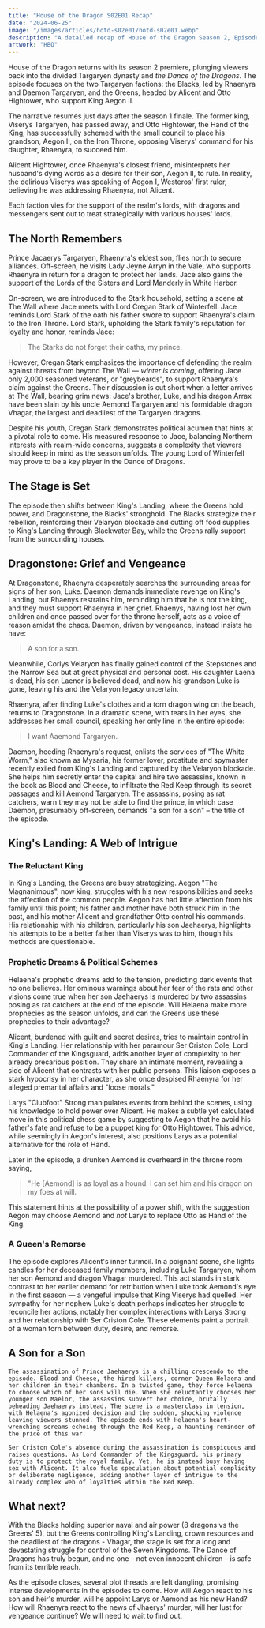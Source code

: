 ```yaml
---
title: "House of the Dragon S02E01 Recap"
date: "2024-06-25"
image: "/images/articles/hotd-s02e01/hotd-s02e01.webp"
description: "A detailed recap of House of the Dragon Season 2, Episode 1."
artwork: "HBO"
---
```



House of the Dragon returns with its season 2 premiere, plunging viewers back into the divided Targaryen dynasty and
_the
Dance of the Dragons_. The episode focuses on the two Targaryen factions: the Blacks, led by Rhaenyra and Daemon
Targaryen, and the Greens, headed by Alicent and Otto Hightower, who support King Aegon II.

The narrative resumes just days after the season 1 finale. The former king, Viserys Targaryen, has passed away, and Otto
Hightower, the Hand of the King, has successfully schemed with the small council to place his grandson, Aegon II, on the
Iron Throne, opposing Viserys' command for his daughter, Rhaenyra, to succeed him.

Alicent Hightower, once Rhaenyra's closest friend, misinterprets her husband's dying words as a desire for their son,
Aegon II, to rule. In reality, the delirious Viserys was speaking of Aegon I, Westeros' first ruler, believing he was
addressing Rhaenyra, not Alicent.

Each faction vies for the support of the realm's lords, with dragons and messengers sent out to treat strategically with
various houses' lords.

## The North Remembers

Prince Jacaerys Targaryen, Rhaenyra's eldest son, flies north to secure alliances. Off-screen, he visits Lady Jeyne Arryn in the Vale, who
supports Rhaenyra in return for a dragon to protect her lands. Jace also gains the support of the Lords of the Sisters
and Lord Manderly in White Harbor.

On-screen, we are introduced to the Stark household, setting a scene at The Wall where Jace meets
with Lord Cregan Stark of Winterfell. Jace reminds Lord Stark of the oath his father swore to support Rhaenyra's claim
to the Iron Throne. Lord Stark, upholding the Stark family's reputation for loyalty and honor, reminds Jace:

> The Starks do not forget their oaths, my prince.

However, Cregan Stark emphasizes the importance of defending the realm against threats from beyond The Wall &mdash; _winter is
coming_, offering Jace only 2,000 seasoned veterans, or "greybeards", to support Rhaenyra's claim against the
Greens. Their discussion is cut short when a letter arrives at The Wall, bearing grim news: Jace's brother, Luke, and
his dragon Arrax have been slain by his uncle Aemond Targaryen and his formidable dragon Vhagar, the largest and
deadliest of the Targaryen dragons.

Despite his youth, Cregan Stark demonstrates political acumen that hints at a pivotal role to come. His measured
response to Jace, balancing Northern interests with realm-wide concerns, suggests a complexity that viewers should keep
in mind as the season unfolds. The young Lord of Winterfell may prove to be a key player in the Dance of Dragons.

## The Stage is Set

The episode then shifts between King's Landing, where the Greens hold power, and Dragonstone, the Blacks' stronghold.
The Blacks strategize their rebellion, reinforcing their Velaryon blockade and cutting off food supplies to King's
Landing through Blackwater Bay, while the Greens rally support from the surrounding houses.

## Dragonstone: Grief and Vengeance

At Dragonstone, Rhaenyra desperately searches the surrounding areas for signs of her son, Luke. Daemon demands
immediate revenge on King's Landing, but Rhaenys restrains him, reminding him that he is not the king, and they must
support Rhaenyra in her grief. Rhaenys, having lost her own children and once passed over for the throne herself, acts
as a voice of reason amidst the chaos. Daemon, driven by vengeance, instead insists he have:

> A son for a son.

Meanwhile, Corlys Velaryon has finally gained control of the Stepstones and the Narrow Sea but at great physical and
personal cost. His daughter Laena is dead, his son Laenor is believed dead, and now his grandson Luke is gone, leaving
his and the Velaryon legacy uncertain.

Rhaenyra, after finding Luke's clothes and a torn dragon wing on the beach, returns to Dragonstone. In a dramatic
scene, with tears in her eyes, she addresses her small council, speaking her only line in the entire episode:

> I want Aaemond Targaryen.

Daemon, heeding Rhaenyra's request, enlists the services of "The White Worm," also known as Mysaria, his former lover, prostitute
and spymaster recently exiled from King's Landing and captured by the Velaryon blockade. She helps him secretly enter
the capital and hire two assassins, known in the book as Blood and Cheese, to infiltrate the Red Keep through its secret
passages and kill Aemond Targaryen. The assassins, posing as rat catchers, warn they may not be able to find the prince,
in which case Daemon, presumably off-screen, demands "a son for a son" – the title of the episode.

## King's Landing: A Web of Intrigue

### The Reluctant King

In King's Landing, the Greens are busy strategizing. Aegon "The Magnanimous", now king, struggles with his new
responsibilities and seeks the affection of the common people. Aegon has had little affection from his family until this
point; his father and mother have both struck him in the past, and his mother Alicent and grandfather Otto control his
commands. His relationship with his children, particularly his son Jaehaerys, highlights his attempts to be a better
father than Viserys was to him, though his methods are questionable.

### Prophetic Dreams & Political Schemes

Helaena's prophetic dreams add to the tension, predicting dark events that no one believes. Her ominous warnings about
her fear of the rats and other visions come true when her son Jaehaerys is murdered by two assassins posing as rat
catchers at the end of the episode. Will Helaena make more prophecies as the season unfolds, and can the Greens use
these prophecies to their advantage?

Alicent, burdened with guilt and secret desires, tries to maintain control in King's Landing. Her relationship with her
paramour Ser Criston Cole, Lord Commander of the Kingsguard, adds another layer of complexity to her already precarious
position. They share an intimate moment, revealing a side of Alicent that contrasts with her public persona. This
liaison exposes a stark hypocrisy in her character, as she once despised Rhaenyra for her alleged premarital affairs
and "loose morals."

Larys "Clubfoot" Strong manipulates events from behind the scenes, using his knowledge to hold power over Alicent. He
makes a subtle yet calculated move in this political chess game by suggesting to Aegon that he avoid his father's fate
and refuse to be a puppet king for Otto Hightower. This advice, while seemingly in Aegon's interest, also positions
Larys as a potential alternative for the role of Hand.

Later in the episode, a drunken Aemond is overheard in the throne room saying,

> "He [Aemond] is as loyal as a hound. I can set him and his dragon on my foes at will.

This statement hints at the
possibility of a power shift, with the suggestion Aegon may choose Aemond and _not_ Larys to replace Otto as Hand of the
King.

### A Queen's Remorse

The episode explores Alicent's inner turmoil. In a poignant scene, she lights candles for her deceased family members,
including Luke Targaryen, whom her son Aemond and dragon Vhagar murdered. This act stands in stark contrast to her
earlier demand for retribution when Luke took Aemond's eye in the first season — a vengeful impulse that King Viserys
had quelled. Her sympathy for her nephew Luke's death perhaps indicates her struggle to reconcile her actions, notably
her complex interactions with Larys Strong and her relationship with Ser Criston Cole. These elements paint a portrait
of a woman torn between duty, desire, and remorse.

## A Son for a Son

	The assassination of Prince Jaehaerys is a chilling crescendo to the episode. Blood and Cheese, the hired killers, corner Queen Helaena and her children in their chambers. In a twisted game, they force Helaena to choose which of her sons will die. When she reluctantly chooses her younger son Maelor, the assassins subvert her choice, brutally beheading Jaehaerys instead. The scene is a masterclass in tension, with Helaena's agonized decision and the sudden, shocking violence leaving viewers stunned. The episode ends with Helaena's heart-wrenching screams echoing through the Red Keep, a haunting reminder of the price of this war.
	
	Ser Criston Cole's absence during the assassination is conspicuous and raises questions. As Lord Commander of the Kingsguard, his primary duty is to protect the royal family. Yet, he is instead busy having sex with Alicent. It also fuels speculation about potential complicity or deliberate negligence, adding another layer of intrigue to the already complex web of loyalties within the Red Keep.

## What next?

With the Blacks holding superior naval and air power (8 dragons vs the Greens' 5), but the Greens controlling King's
Landing,
crown resources and the deadliest of the dragons - Vhagar, the stage is set for a long and devastating struggle for control of the Seven Kingdoms. The Dance of
Dragons has truly begun, and no one – not even innocent children – is safe from its terrible reach.

As the episode closes, several plot threads are left dangling, promising intense developments in the episodes to come.
How will Aegon react to his son and heir's murder, will he appoint Larys or Aemond as his new Hand? How will Rhaenyra
react to the news of Jhaerys' murder, will her lust for vengeance continue? We will need to wait to find out.